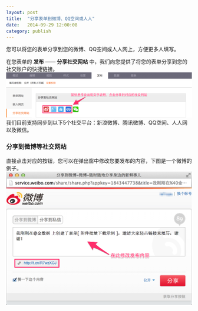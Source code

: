 ```yaml
---
layout: post
title:  "分享表单到微博、QQ空间或人人"
date:   2014-09-29 12:00:08
category: publish
---
```


您可以将您的表单分享到您的微博、QQ空间或人人网上，方便更多人填写。

在您表单的 **发布** —— **分享社交网站** 中，我们向您提供了将您的表单分享到您的社交账户的快捷链接。
	![](/images/social-share-1.png)
我们目前支持同步到以下5个社交平台：新浪微博、腾讯微博、QQ空间、人人网以及微信。

### 分享到微博等社交网站

直接点击对应的按钮，您可以在弹出窗中修改您要发布的内容，下图是一个微博的例子。
	![](/images/social-share-2.png)

